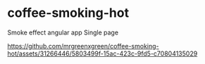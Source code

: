 # coffee-smoking-hot

Smoke effect
angular app
Single page



https://github.com/mrgreenxgreen/coffee-smoking-hot/assets/31266446/5803499f-15ac-423c-9fd5-c70804135029

